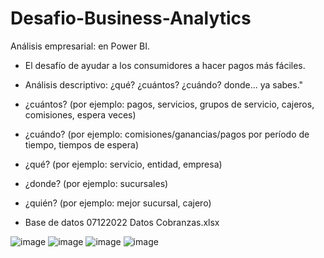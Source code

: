 # Desafio-Business-Analytics
Análisis empresarial: en Power BI.
                
- El desafío de ayudar a los consumidores a hacer pagos más fáciles.
                
- Análisis descriptivo: ¿qué? ¿cuántos? ¿cuándo? donde... ya sabes."
                
               
- ¿cuántos? (por ejemplo: pagos, servicios, grupos de servicio, cajeros, comisiones, espera
veces)
                
- ¿cuándo? (por ejemplo: comisiones/ganancias/pagos por período de tiempo, tiempos de espera)
                
- ¿qué? (por ejemplo: servicio, entidad, empresa)
                
- ¿donde? (por ejemplo: sucursales)
                
- ¿quién? (por ejemplo: mejor sucursal, cajero)

- Base de datos 07122022 Datos Cobranzas.xlsx
                

![image](https://user-images.githubusercontent.com/115428089/230695329-075baf64-4fa1-4f31-9f0b-2c7bf8509e79.png)
![image](https://user-images.githubusercontent.com/115428089/230695355-d74e2a9c-0c9e-4d95-909f-25f36fe75b40.png)
![image](https://user-images.githubusercontent.com/115428089/230695380-9523e223-493f-405d-99a4-4fd44fa205fb.png)
![image](https://user-images.githubusercontent.com/115428089/230695397-ad2a07c3-d199-472e-9428-be20c4b45f62.png)
